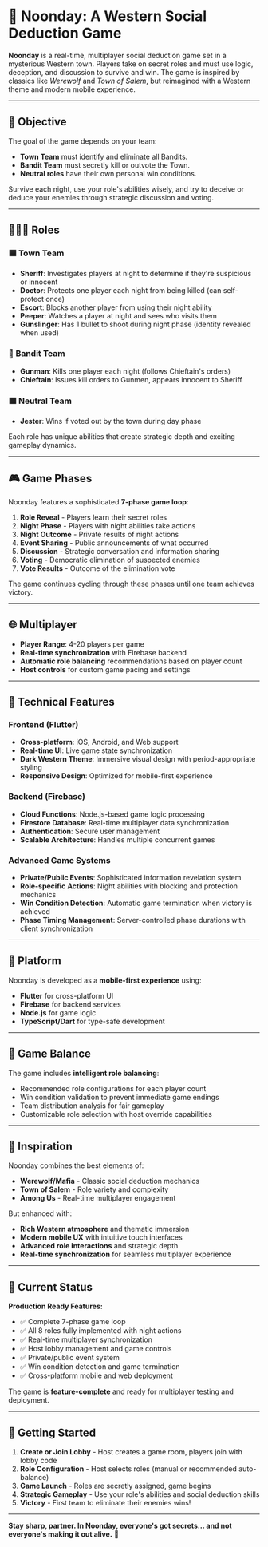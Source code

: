 # 🌵 Noonday: A Western Social Deduction Game

**Noonday** is a real-time, multiplayer social deduction game set in a mysterious Western town. Players take on secret roles and must use logic, deception, and discussion to survive and win. The game is inspired by classics like *Werewolf* and *Town of Salem*, but reimagined with a Western theme and modern mobile experience.

---

## 🎯 Objective

The goal of the game depends on your team:

- **Town Team** must identify and eliminate all Bandits.
- **Bandit Team** must secretly kill or outvote the Town.
- **Neutral roles** have their own personal win conditions.

Survive each night, use your role's abilities wisely, and try to deceive or deduce your enemies through strategic discussion and voting.

---

## 🧑‍🤝‍🧑 Roles

### 🟦 Town Team
- **Sheriff**: Investigates players at night to determine if they're suspicious or innocent
- **Doctor**: Protects one player each night from being killed (can self-protect once)
- **Escort**: Blocks another player from using their night ability
- **Peeper**: Watches a player at night and sees who visits them
- **Gunslinger**: Has 1 bullet to shoot during night phase (identity revealed when used)

### 🔴 Bandit Team  
- **Gunman**: Kills one player each night (follows Chieftain's orders)
- **Chieftain**: Issues kill orders to Gunmen, appears innocent to Sheriff

### 🟪 Neutral Team
- **Jester**: Wins if voted out by the town during day phase

Each role has unique abilities that create strategic depth and exciting gameplay dynamics.

---

## 🎮 Game Phases

Noonday features a sophisticated **7-phase game loop**:

1. **Role Reveal** - Players learn their secret roles
2. **Night Phase** - Players with night abilities take actions
3. **Night Outcome** - Private results of night actions
4. **Event Sharing** - Public announcements of what occurred
5. **Discussion** - Strategic conversation and information sharing
6. **Voting** - Democratic elimination of suspected enemies
7. **Vote Results** - Outcome of the elimination vote

The game continues cycling through these phases until one team achieves victory.

---

## 🌐 Multiplayer

- **Player Range**: 4-20 players per game
- **Real-time synchronization** with Firebase backend
- **Automatic role balancing** recommendations based on player count
- **Host controls** for custom game pacing and settings

---

## 🔧 Technical Features

### Frontend (Flutter)
- **Cross-platform**: iOS, Android, and Web support
- **Real-time UI**: Live game state synchronization
- **Dark Western Theme**: Immersive visual design with period-appropriate styling
- **Responsive Design**: Optimized for mobile-first experience

### Backend (Firebase)
- **Cloud Functions**: Node.js-based game logic processing
- **Firestore Database**: Real-time multiplayer data synchronization  
- **Authentication**: Secure user management
- **Scalable Architecture**: Handles multiple concurrent games

### Advanced Game Systems
- **Private/Public Events**: Sophisticated information revelation system
- **Role-specific Actions**: Night abilities with blocking and protection mechanics
- **Win Condition Detection**: Automatic game termination when victory is achieved
- **Phase Timing Management**: Server-controlled phase durations with client synchronization

---

## 📱 Platform

Noonday is developed as a **mobile-first experience** using:
- **Flutter** for cross-platform UI
- **Firebase** for backend services
- **Node.js** for game logic
- **TypeScript/Dart** for type-safe development

---

## 🎲 Game Balance

The game includes **intelligent role balancing**:
- Recommended role configurations for each player count
- Win condition validation to prevent immediate game endings
- Team distribution analysis for fair gameplay
- Customizable role selection with host override capabilities

---

## 👥 Inspiration

Noonday combines the best elements of:
- **Werewolf/Mafia** - Classic social deduction mechanics
- **Town of Salem** - Role variety and complexity
- **Among Us** - Real-time multiplayer engagement

But enhanced with:
- **Rich Western atmosphere** and thematic immersion
- **Modern mobile UX** with intuitive touch interfaces  
- **Advanced role interactions** and strategic depth
- **Real-time synchronization** for seamless multiplayer experience

---

## 🚀 Current Status

**Production Ready Features:**
- ✅ Complete 7-phase game loop
- ✅ All 8 roles fully implemented with night actions
- ✅ Real-time multiplayer synchronization
- ✅ Host lobby management and game controls
- ✅ Private/public event system
- ✅ Win condition detection and game termination
- ✅ Cross-platform mobile and web deployment

The game is **feature-complete** and ready for multiplayer testing and deployment.

---

## 🎯 Getting Started

1. **Create or Join Lobby** - Host creates a game room, players join with lobby code
2. **Role Configuration** - Host selects roles (manual or recommended auto-balance)
3. **Game Launch** - Roles are secretly assigned, game begins
4. **Strategic Gameplay** - Use your role's abilities and social deduction skills
5. **Victory** - First team to eliminate their enemies wins!

---

**Stay sharp, partner. In Noonday, everyone's got secrets... and not everyone's making it out alive.** 🤠

